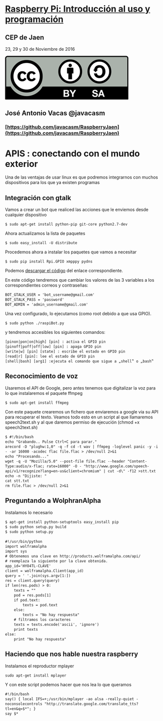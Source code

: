 # [Raspberry Pi: Introducción al uso y programación](http://www.juntadeandalucia.es/educacion/portals/web/cep-jaen/index.php/es-ES/formacion/convocatorias/771-abierto-plazo-de-inscripcion-a-la-actividad-raspberry-pi-introduccion-al-uso-y-programacion-162319ge102)

## CEP de Jaen

23, 29 y 30 de Noviembre de 2016

![CC](./images/Licencia_CC.png)
## José Antonio Vacas  @javacasm

### [https://github.com/javacasm/RaspberryJaen](https://github.com/javacasm/RaspberryJaen)

# APIS : conectando con el mundo exterior

Una de las ventajas de usar linux es que podremos integrarnos con muchos dispositivos para los que ya existen programas

## Integración con gtalk

Vamos a crear un bot que realiced las acciones que le enviemos desde cualquier dispositivo

	$ sudo apt-get install python-pip git-core python2.7-dev

Ahora actualizamos la lista de paquetes

	$ sudo easy_install -U distribute

Procedemos ahora a instalar los paquetes que vamos a necesitar

	$ sudo pip install Rpi.GPIO xmpppy pydns

Podemos [descargar el código](https://github.com/mitchtech/raspi_gtalk_robot) del enlace correspondiente.

En este código tendremos que cambiar los valores de las 3 variables a los correspondientes correos y contraseñas:

	BOT_GTALK_USER = 'bot_username@gmail.com'
	BOT_GTALK_PASS = 'password'
	BOT_ADMIN = 'admin_username@gmail.com'

Una vez configurado, lo ejecutamos (como root debido a que usa GPIO).

	$ sudo python ./raspiBot.py

y tendremos accesibles los siguientes comandos:

	[pinon|pon|on|high] [pin] : activa el GPIO pin
	[pinoff|poff|off|low] [pin] : apaga GPIO pin
	[write|w] [pin] [state] : escribe el estado en GPIO pin
	[read|r] [pin]: lee el estado de GPIO pin
	[shell|bash] [arg1] :ejecuta el comando que sigue a „shell‟ o „bash‟

## Reconocimiento de voz

Usaremos el API de Google, pero antes tenemos que digitalizar la voz para lo que instalaremos el paquete ffmpeg

	$ sudo apt-get install ffmpeg

Con este paquete crearemos un fichero que enviaremos a google via su API para recuperar el texto. Veamos todo esto en un script al que llamaremos speech2text.sh y al que daremos permiso de ejecución (chmod +x speech2text.sh)

	$ #!/bin/bash
	echo "Grabando.. Pulse Ctrl+C para parar."
	arecord -D "plughw:1,0" -q -f cd -t wav | ffmpeg -loglevel panic -y -i - -ar 16000 -acodec flac file.flac > /dev/null 2>&1
	echo "Procesando..."
	wget -q -U "Mozilla/5.0" --post-file file.flac --header "Content-Type:audio/x-flac; rate=16000" -O - "http://www.google.com/speech-api/v1/recognize?lang=en-us&client=chromium" | cut -d\" -f12 >stt.txt
	echo -n "Dijiste: "
	cat stt.txt
	rm file.flac > /dev/null 2>&1


## Preguntando a WolphranAlpha

Instalamos lo necesario

	$ apt-get install python-setuptools easy_install pip
	$ sudo python setup.py build
	$ sudo python setup.py

	#!/usr/bin/python
	import wolframalpha
	import sys
	# Obtenemos una clave en http://products.wolframalpha.com/api/
	# reemplaza la siguiente por la clave obtenida.
	app_id='HYO4TL-CLAVE'
	client = wolframalpha.Client(app_id)
	query = ' '.join(sys.argv[1:])
	res = client.query(query)
	if len(res.pods) > 0:
		texts = ""
		pod = res.pods[1]
		if pod.text:
			texts = pod.text
		else:
			texts = "No hay respuesta"
		# filtramos los caracteres
		texts = texts.encode('ascii', 'ignore')
		print texts
	else:
		print "No hay respuesta"

## Haciendo que nos hable nuestra raspberry

Instalamos el reproductor mplayer

	sudo apt-get install mplayer

Y con este script podemos hacer que nos lea lo que queramos

	#!/bin/bash
	say() { local IFS=+;/usr/bin/mplayer -ao alsa -really-quiet -noconsolecontrols "http://translate.google.com/translate_tts?tl=en&q=$*"; }
	say $*
